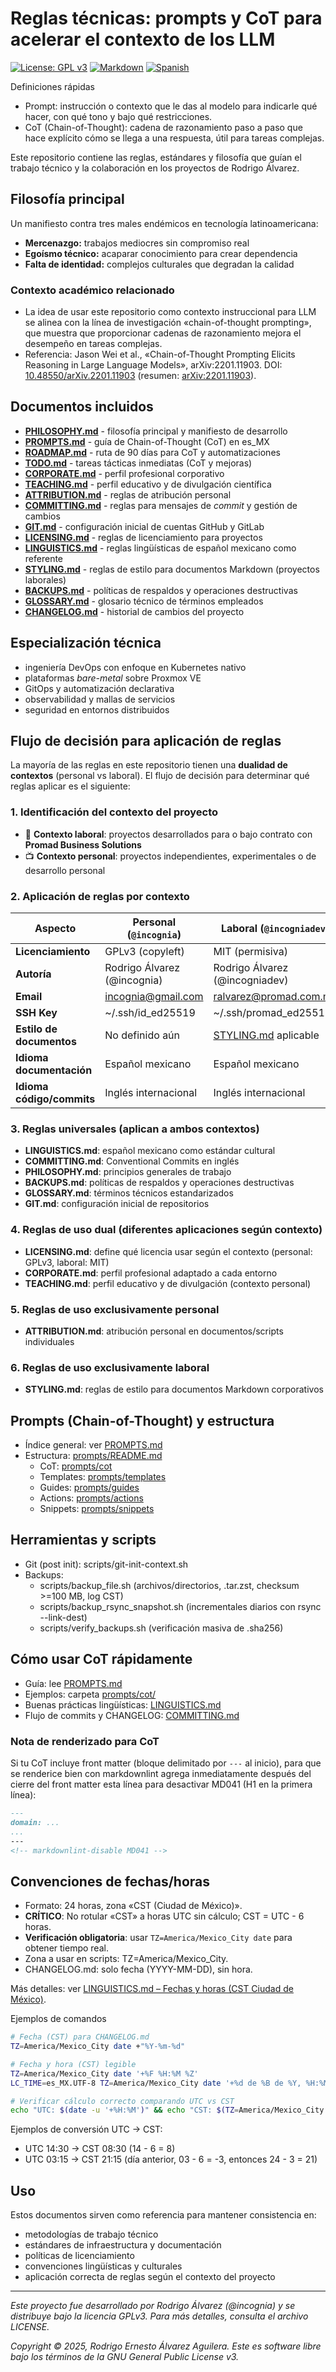 # Reglas técnicas: prompts y CoT para acelerar el contexto de los LLM

[![License: GPL v3](https://img.shields.io/badge/License-GPLv3-blue.svg)](https://www.gnu.org/licenses/gpl-3.0)
[![Markdown](https://img.shields.io/badge/Made%20with-Markdown-1f425f.svg)](http://commonmark.org)
[![Spanish](https://img.shields.io/badge/Language-Spanish%20(MX)-green.svg)](https://es.wikipedia.org/wiki/Espa%C3%B1ol_mexicano)

Definiciones rápidas

- Prompt: instrucción o contexto que le das al modelo para indicarle qué hacer, con qué tono y bajo qué restricciones.
- CoT (Chain-of-Thought): cadena de razonamiento paso a paso que hace explícito cómo se llega a una respuesta, útil para tareas complejas.

Este repositorio contiene las reglas, estándares y filosofía que guían el trabajo técnico y la colaboración en los proyectos de Rodrigo Álvarez.

## Filosofía principal

Un manifiesto contra tres males endémicos en tecnología latinoamericana:

- **Mercenazgo:** trabajos mediocres sin compromiso real
- **Egoísmo técnico:** acaparar conocimiento para crear dependencia
- **Falta de identidad:** complejos culturales que degradan la calidad

### Contexto académico relacionado

- La idea de usar este repositorio como contexto instruccional para LLM se alinea con la línea de investigación «chain-of-thought prompting», que muestra que proporcionar cadenas de razonamiento mejora el desempeño en tareas complejas.
- Referencia: Jason Wei et al., «Chain-of-Thought Prompting Elicits Reasoning in Large Language Models», arXiv:2201.11903. DOI: [10.48550/arXiv.2201.11903](https://doi.org/10.48550/arXiv.2201.11903) (resumen: [arXiv:2201.11903](https://arxiv.org/abs/2201.11903)).

## Documentos incluidos

- **[PHILOSOPHY.md](./PHILOSOPHY.md)** - filosofía principal y manifiesto de desarrollo
- **[PROMPTS.md](./PROMPTS.md)** - guía de Chain-of-Thought (CoT) en es_MX
- **[ROADMAP.md](./docs/ROADMAP.md)** - ruta de 90 días para CoT y automatizaciones
- **[TODO.md](./docs/TODO.md)** - tareas tácticas inmediatas (CoT y mejoras)
- **[CORPORATE.md](./docs/CORPORATE.md)** - perfil profesional corporativo
- **[TEACHING.md](./docs/TEACHING.md)** - perfil educativo y de divulgación científica
- **[ATTRIBUTION.md](./docs/ATTRIBUTION.md)** - reglas de atribución personal
- **[COMMITTING.md](./docs/COMMITTING.md)** - reglas para mensajes de *commit* y gestión de cambios
- **[GIT.md](./docs/GIT.md)** - configuración inicial de cuentas GitHub y GitLab
- **[LICENSING.md](./docs/LICENSING.md)** - reglas de licenciamiento para proyectos
- **[LINGUISTICS.md](./docs/LINGUISTICS.md)** - reglas lingüísticas de español mexicano como referente
- **[STYLING.md](./docs/STYLING.md)** - reglas de estilo para documentos Markdown (proyectos laborales)
- **[BACKUPS.md](./docs/BACKUPS.md)** - políticas de respaldos y operaciones destructivas
- **[GLOSSARY.md](./docs/GLOSSARY.md)** - glosario técnico de términos empleados
- **[CHANGELOG.md](./CHANGELOG.md)** - historial de cambios del proyecto

## Especialización técnica

- ingeniería DevOps con enfoque en Kubernetes nativo
- plataformas *bare-metal* sobre Proxmox VE
- GitOps y automatización declarativa
- observabilidad y mallas de servicios
- seguridad en entornos distribuidos

## Flujo de decisión para aplicación de reglas

La mayoría de las reglas en este repositorio tienen una **dualidad de contextos** (personal vs laboral). El flujo de decisión para determinar qué reglas aplicar es el siguiente:

### 1. Identificación del contexto del proyecto

- 💼 **Contexto laboral**: proyectos desarrollados para o bajo contrato con **Promad Business Solutions**
- 📺 **Contexto personal**: proyectos independientes, experimentales o de desarrollo personal

### 2. Aplicación de reglas por contexto

| Aspecto | Personal (`@incognia`) | Laboral (`@incogniadev`) |
|---------|------------------------|---------------------------|
| **Licenciamiento** | GPLv3 (copyleft) | MIT (permisiva) |
| **Autoría** | Rodrigo Álvarez (@incognia) | Rodrigo Álvarez (@incogniadev) |
| **Email** | [incognia@gmail.com](mailto:incognia@gmail.com) | [ralvarez@promad.com.mx](mailto:ralvarez@promad.com.mx) |
| **SSH Key** | ~/.ssh/id_ed25519 | ~/.ssh/promad_ed25519 |
| **Estilo de documentos** | No definido aún | [STYLING.md](./docs/STYLING.md) aplicable |
| **Idioma documentación** | Español mexicano | Español mexicano |
| **Idioma código/commits** | Inglés internacional | Inglés internacional |

### 3. Reglas universales (aplican a ambos contextos)

- **LINGUISTICS.md**: español mexicano como estándar cultural
- **COMMITTING.md**: Conventional Commits en inglés
- **PHILOSOPHY.md**: principios generales de trabajo
- **BACKUPS.md**: políticas de respaldos y operaciones destructivas
- **GLOSSARY.md**: términos técnicos estandarizados
- **GIT.md**: configuración inicial de repositorios

### 4. Reglas de uso dual (diferentes aplicaciones según contexto)

- **LICENSING.md**: define qué licencia usar según el contexto (personal: GPLv3, laboral: MIT)
- **CORPORATE.md**: perfil profesional adaptado a cada entorno
- **TEACHING.md**: perfil educativo y de divulgación (contexto personal)

### 5. Reglas de uso exclusivamente personal

- **ATTRIBUTION.md**: atribución personal en documentos/scripts individuales

### 6. Reglas de uso exclusivamente laboral

- **STYLING.md**: reglas de estilo para documentos Markdown corporativos

## Prompts (Chain-of-Thought) y estructura

- Índice general: ver [PROMPTS.md](./PROMPTS.md)
- Estructura: [prompts/README.md](./prompts/README.md)
  - CoT: [prompts/cot](./prompts/cot)
  - Templates: [prompts/templates](./prompts/templates)
  - Guides: [prompts/guides](./prompts/guides)
  - Actions: [prompts/actions](./prompts/actions)
  - Snippets: [prompts/snippets](./prompts/snippets)

## Herramientas y scripts

- Git (post init): scripts/git-init-context.sh
- Backups:
  - scripts/backup_file.sh (archivos/directorios, .tar.zst, checksum >=100 MB, log CST)
  - scripts/backup_rsync_snapshot.sh (incrementales diarios con rsync --link-dest)
  - scripts/verify_backups.sh (verificación masiva de .sha256)

## Cómo usar CoT rápidamente

- Guía: lee [PROMPTS.md](./PROMPTS.md)
- Ejemplos: carpeta [prompts/cot/](./prompts/cot/)
- Buenas prácticas lingüísticas: [LINGUISTICS.md](./docs/LINGUISTICS.md)
- Flujo de commits y CHANGELOG: [COMMITTING.md](./docs/COMMITTING.md)

### Nota de renderizado para CoT

Si tu CoT incluye front matter (bloque delimitado por `---` al inicio), para que se renderice bien con markdownlint agrega inmediatamente después del cierre del front matter esta línea para desactivar MD041 (H1 en la primera línea):

```markdown
---
domain: ...
...
---
<!-- markdownlint-disable MD041 -->
```

## Convenciones de fechas/horas

- Formato: 24 horas, zona «CST (Ciudad de México)».
- **CRÍTICO**: No rotular «CST» a horas UTC sin cálculo; CST = UTC - 6 horas.
- **Verificación obligatoria**: usar `TZ=America/Mexico_City date` para obtener tiempo real.
- Zona a usar en scripts: TZ=America/Mexico_City.
- CHANGELOG.md: solo fecha (YYYY-MM-DD), sin hora.

Más detalles: ver [LINGUISTICS.md – Fechas y horas (CST Ciudad de México)](./docs/LINGUISTICS.md#fechas-y-horas-cst-ciudad-de-méxico).

Ejemplos de comandos

```bash
# Fecha (CST) para CHANGELOG.md
TZ=America/Mexico_City date +"%Y-%m-%d"

# Fecha y hora (CST) legible
TZ=America/Mexico_City date '+%F %H:%M %Z'
LC_TIME=es_MX.UTF-8 TZ=America/Mexico_City date '+%d de %B de %Y, %H:%M (%Z)'

# Verificar cálculo correcto comparando UTC vs CST
echo "UTC: $(date -u '+%H:%M')" && echo "CST: $(TZ=America/Mexico_City date '+%H:%M')"
```

Ejemplos de conversión UTC → CST:
- UTC 14:30 → CST 08:30 (14 - 6 = 8)
- UTC 03:15 → CST 21:15 (día anterior, 03 - 6 = -3, entonces 24 - 3 = 21)


## Uso

Estos documentos sirven como referencia para mantener consistencia en:
- metodologías de trabajo técnico
- estándares de infraestructura y documentación
- políticas de licenciamiento
- convenciones lingüísticas y culturales
- aplicación correcta de reglas según el contexto del proyecto

---

*Este proyecto fue desarrollado por Rodrigo Álvarez (@incognia) y se distribuye bajo la licencia GPLv3. Para más detalles, consulta el archivo LICENSE.*

*Copyright © 2025, Rodrigo Ernesto Álvarez Aguilera. Este es software libre bajo los términos de la GNU General Public License v3.*
